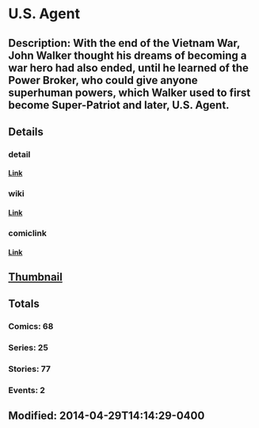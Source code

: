 # U.S. Agent
## Description: With the end of the Vietnam War, John Walker thought his dreams of becoming a war hero had also ended, until he learned of the Power Broker, who could give anyone superhuman powers, which Walker used to first become Super-Patriot and later, U.S. Agent.
## Details
### detail
#### [Link](http://marvel.com/comics/characters/1009682/us_agent?utm_campaign=apiRef&utm_source=225578a89fc76f3d20fbffda5d17a88d)
### wiki
#### [Link](http://marvel.com/universe/U.S.Agent?utm_campaign=apiRef&utm_source=225578a89fc76f3d20fbffda5d17a88d)
### comiclink
#### [Link](http://marvel.com/comics/characters/1009682/us_agent?utm_campaign=apiRef&utm_source=225578a89fc76f3d20fbffda5d17a88d)
## [Thumbnail](http://i.annihil.us/u/prod/marvel/i/mg/c/90/535febe8b095a.jpg)
## Totals
### Comics: 68
### Series: 25
### Stories: 77
### Events: 2
## Modified: 2014-04-29T14:14:29-0400